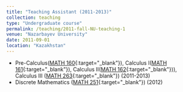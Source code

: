 ```yaml
---
title: "Teaching Assistant (2011-2013)"
collection: teaching
type: "Undergraduate course"
permalink: /teaching/2011-fall-NU-teaching-1
venue: "Nazarbayev University"
date: 2011-09-01
location: "Kazakhstan"
---
```

  * Pre-Calculus([MATH 160](https://sst.nu.edu.kz/mathematics-courses/){:target="_blank"}), Calculus I([MATH 161](https://sst.nu.edu.kz/mathematics-courses/){:target="_blank"}), Calculus II([MATH 162](https://sst.nu.edu.kz/mathematics-courses/){:target="_blank"})), Calculus III ([MATH 263](https://sst.nu.edu.kz/mathematics-courses/){:target="_blank"}) (2011-2013)
  * Discrete Mathematics ([MATH 251](https://sst.nu.edu.kz/mathematics-courses/){:target="_blank"}) (2012)
